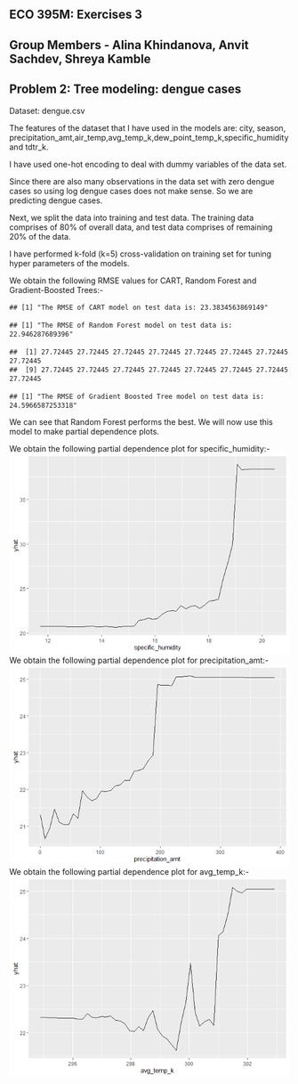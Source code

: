 ## ECO 395M: Exercises 3

## Group Members - Alina Khindanova, Anvit Sachdev, Shreya Kamble

## Problem 2: Tree modeling: dengue cases

Dataset: dengue.csv

The features of the dataset that I have used in the models are: city,
season,
precipitation\_amt,air\_temp,avg\_temp\_k,dew\_point\_temp\_k,specific\_humidity
and tdtr\_k.

I have used one-hot encoding to deal with dummy variables of the data
set.

Since there are also many observations in the data set with zero dengue
cases so using log dengue cases does not make sense. So we are
predicting dengue cases.

Next, we split the data into training and test data. The training data
comprises of 80% of overall data, and test data comprises of remaining
20% of the data.

I have performed k-fold (k=5) cross-validation on training set for
tuning hyper parameters of the models.

We obtain the following RMSE values for CART, Random Forest and
Gradient-Boosted Trees:-

    ## [1] "The RMSE of CART model on test data is: 23.3834563869149"

    ## [1] "The RMSE of Random Forest model on test data is: 22.946287689396"

    ##  [1] 27.72445 27.72445 27.72445 27.72445 27.72445 27.72445 27.72445 27.72445
    ##  [9] 27.72445 27.72445 27.72445 27.72445 27.72445 27.72445 27.72445 27.72445

    ## [1] "The RMSE of Gradient Boosted Tree model on test data is: 24.5966587253318"

We can see that Random Forest performs the best. We will now use this
model to make partial dependence plots.

We obtain the following partial dependence plot for
specific\_humidity:-  
![](Assignment-3-Problem-2_files/figure-markdown_strict/2.partial%20dependence%20plot%20for%20specific_humidity-1.png)
We obtain the following partial dependence plot for
precipitation\_amt:-  
![](Assignment-3-Problem-2_files/figure-markdown_strict/2.partial%20dependence%20plot%20for%20precipitation_amt-1.png)
We obtain the following partial dependence plot for avg\_temp\_k:-  
![](Assignment-3-Problem-2_files/figure-markdown_strict/2.partial%20dependence%20plot%20for%20avg_temp_k-1.png)
